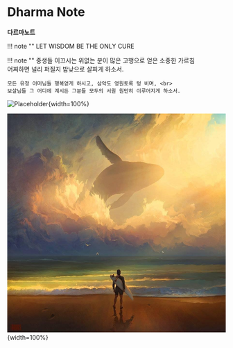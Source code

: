 # Dharma Note 
__다르마노트__

!!! note ""
    LET WISDOM BE THE ONLY CURE


!!! note ""
    중생들 이끄시는 위없는 분이 많은 고행으로 얻은 소중한 가르침 <br>
    어찌하면 널리 퍼질지 밤낮으로 살피게 하소서.

    모든 유정 어머님들 행복얻게 하시고, 삼악도 영원토록 텅 비며, <br>
    보살님들 그 어디에 계시든 그분들 모두의 서원 원만히 이루어지게 하소서.

![Placeholder](img/roerich.png){width=100%}

![Placeholder](img/IMG_0613.JPG){width=100%}
